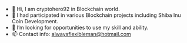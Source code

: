 - 👋 Hi, I am cryptohero92 in Blockchain world.
- 👀 I had participated in various Blockchain projects including Shiba Inu Coin Development.
- 💞️ I’m looking for opportunities to use my skill and ability.
- 📫 Contact info: alwaysflexibleman@hotmail.com

<!---
cryptohero92/cryptohero92 is a ✨ special ✨ repository because its `README.md` (this file) appears on your GitHub profile.
You can click the Preview link to take a look at your changes.
--->
